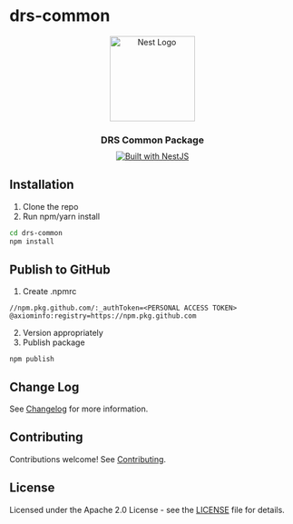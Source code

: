 # drs-common

<div align="center">
  <a href="http://nestjs.com/" target="_blank">
    <img src="https://nestjs.com/img/logo_text.svg" width="150" alt="Nest Logo" />
  </a>
</div>

<h3 align="center" style="margin-bottom: 10px;">DRS Common Package</h3>

<div align="center">
  <a href="https://nestjs.com" target="_blank">
    <img src="https://img.shields.io/badge/built%20with-NestJs-red.svg" alt="Built with NestJS">
  </a>
</div>

## Installation

1. Clone the repo
2. Run npm/yarn install

```bash
cd drs-common
npm install
```

## Publish to GitHub

1. Create .npmrc

```
//npm.pkg.github.com/:_authToken=<PERSONAL ACCESS TOKEN>
@axiominfo:registry=https://npm.pkg.github.com
```

2. Version appropriately
2. Publish package

```
npm publish
```

## Change Log

See [Changelog](CHANGELOG.md) for more information.

## Contributing

Contributions welcome! See [Contributing](CONTRIBUTING.md).

## License

Licensed under the Apache 2.0 License - see the [LICENSE](LICENSE) file for details.
